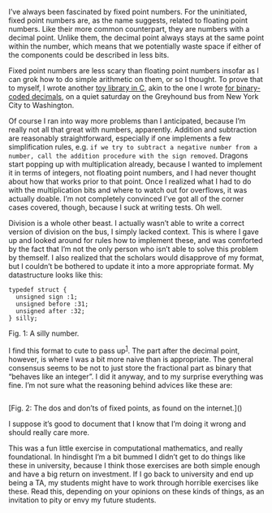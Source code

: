 I’ve always been fascinated by fixed point numbers. For the uninitiated, fixed
point numbers are, as the name suggests, related to floating point numbers.
Like their more common counterpart, they are numbers with a decimal point.
Unlike them, the decimal point always stays at the same point within the
number, which means that we potentially waste space if either of the components
could be described in less bits.

Fixed point numbers are less scary than floating point numbers insofar as I can
grok how to do simple arithmetic on them, or so I thought. To prove that to
myself, I wrote another [toy library in C](https://github.com/hellerve/silly),
akin to the one I wrote [for binary-coded decimals](/Binary_Coded_Decimals.html),
on a quiet saturday on the Greyhound bus from New York City to Washington.

Of course I ran into way more problems than I anticipated, because I’m really
not all that great with numbers, apparently. Addition and subtraction are
reasonably straightforward, especially if one implements a few simplification
rules, e.g. `if we try to subtract a negative number from a number, call the
addition procedure with the sign removed`. Dragons start popping up with
multiplication already, because I wanted to implement it in terms of integers,
not floating point numbers, and I had never thought about how that works prior
to that point. Once I realized what I had to do with the multiplication bits
and where to watch out for overflows, it was actually doable. I’m not
completely convinced I’ve got all of the corner cases covered, though, because
I suck at writing tests. Oh well.

Division is a whole other beast. I actually wasn’t able to write a correct
version of division on the bus, I simply lacked context. This is where I
gave up and looked around for rules how to implement these, and was comforted
by the fact that I’m not the only person who isn’t able to solve this problem
by themself. I also realized that the scholars would disapprove of my format,
but I couldn’t be bothered to update it into a more appropriate format. My
datastructure looks like this:

```
typedef struct {
  unsigned sign :1;
  unsigned before :31;
  unsigned after :32;
} silly;
```
<div class="figure-label">Fig. 1: A silly number.</div>

I find this format to cute to pass up<sup><a href="#1">1</a></sup>. The part
after the decimal point, however, is where I was a bit more naive than is
appropriate. The general consensus seems to be not to just store the fractional
part as binary that “behaves like an integer”. I did it anyway, and to my
surprise everything was fine. I’m not sure what the reasoning behind advices
like these are:

```
```
<div class="figure-label">
  [Fig. 2: The dos and don’ts of fixed points, as found on
   the internet.]()
</div>

I suppose it’s good to document that I know that I’m doing it wrong and should
really care more.

This was a fun little exercise in computational mathematics, and really
foundational. In hindisght I’m a bit bummed I didn’t get to do things like
these in university, because I think those exercises are both simple enough and
have a big return on investment. If I go back to university and end up being a
TA, my students might have to work through horrible exercises like these. Read
this, depending on your opinions on these kinds of things, as an invitation to
pity or envy my future students.
